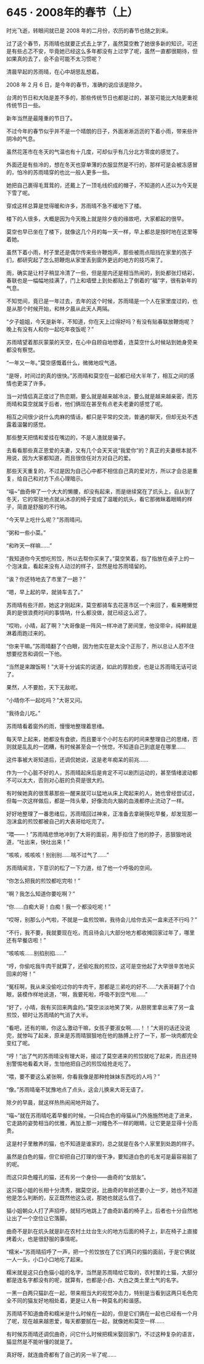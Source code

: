 <link rel="stylesheet" href="../styles/text.css"/>
<h1>645 · 2008年的春节（上）</h1>

时光飞逝，转眼间就已是 2008 年的二月份，农历的春节也随之到来。

过了这个春节，苏雨晴也就要正式去上学了，虽然莫空教了她很多新的知识，可还是有些忐忑不安，毕竟她已经这么多年都没有上过学了呢，虽然一直都很期待，但如果真的去了，会不会可能不太习惯呢？

清晨早起的苏雨晴，在心中胡思乱想着。

2008 年 2 月 6 日，是今年的春节，准确的说应该是除夕。

台湾的节日和大陆是差不多的，那些传统节日也都是过的，甚至可能比大陆更重视传统节日一些。

新年当然是最隆重的节日了。

不过今年的春节似乎并不是一个晴朗的日子，外面淅淅沥沥的下着小雨，带来些许阴冷的气息。

虽然花莲市在冬天的气温也有十几度，可却似乎有几分北方零度的感觉了。

外面还是有些冷的，想在冬天也穿单薄的衣服显然是不行的，那样可是会被冻感冒的，怕冷的苏雨晴穿的也比一般人更多一些。

她把自己裹得毛茸茸的，还戴上了一顶毛线织成的帽子，不知道的人还以为今天是下雪了呢。

穿成这样总算是觉得暖和许多，苏雨晴不急不缓地下了楼。

楼下的人很多，大概是因为今天晚上就是除夕夜的缘故吧，大家都起的很早。

莫空也早已坐在了楼下，就像这几个月的每一天一样，早上都总是按时地在这里等着她。

虽然下着小雨，村子里还是偶尔传来些许鞭炮声，那些被雨点阻挡在家里的孩子们，都研究起了怎么把鞭炮从家里丢到窗外更远的地方的技巧来了。

雨，确实是让村子稍显冷清了一些，但是屋内还是相当热闹的，到处都张灯结彩，春联也是一幅幅地挂满了，门上和墙壁上到处都贴上了倒着的“福”字，很有新年的气息。

不知觉间，竟已是一年过去，去年的这个时候，苏雨晴是一个人在家里度过的，也是从那个时候开始，和林夕晨从此天人两隔。

“夕子姐姐，今天是新年，不知道，你在天上过得好吗？有没有贴春联放鞭炮呢？晚上有没有人和你一起吃年夜饭呢？”

苏雨晴望着那灰蒙蒙的天空，在心中自顾自地想着，连莫空什么时候站到她身旁来都没有察觉。

“一年又一年。”莫空感慨着什么，微微地叹气道。

“是呀，时间过的真的很快。”苏雨晴和莫空在一起都已经大半年了，相互之间的感情也更深了许多。

当一对情侣真正度过了热恋期，要么就是越来越冷淡，要么就是越来越亲密，而苏雨晴和莫空就属于后者，他们俩现在甚至有点老夫老妻的感觉了呢。

相互之间很少说什么肉麻的情话，都只是平常的交流，普通的聊天，但却无处不透露着温馨的感觉。

那些整天把情和爱挂在嘴边的，不是人渣就是骗子。

去看看那些真正恩爱的夫妻，又有几个会天天说“我爱你”的？真正的夫妻根本就不用说，因为大家都知道，而且很信任对方对自己的爱。

那些天天重复的，不过是因为自己心中都不相信自己真的爱对方，所以才会总是重复，给自己和对方下点心理暗示。

“喵\~”曲奇伸了一个大大的懒腰，却没有起来，而是继续窝在了炕头上，自从到了冬天，它的常驻地点就从冰凉的椅子变成了温暖的炕头，看它那微眯着眼睛的样子，简直是舒服的不行呐。

“今天早上吃什么呢？”苏雨晴问。

“粥和一些小菜。”

“和昨天一样嘛……”

“我知道你今天想吃煎饺，所以去帮你买来了。”莫空笑着，指了指放在桌子上的一个泡沫盒，看起来没有人动过的样子，显然是给苏雨晴留的。

“诶？你还特地去了市里了一趟？”

“嗯，早上起的早，就骑车去了。”

苏雨晴有些汗颜，她这才刚起床，莫空都骑车去花莲市区一个来回了，看来睡懒觉真的是很浪费时间的事情呐，什么都没做，就已经这么迟了。

“哎哟，小晴，起了啊？”大哥像是一阵风一样冲进了房间里，他没带伞，纯粹就是淋着雨跑过来的。

“你来干嘛。”苏雨晴翻了个白眼，因为他实在是太没个正形了，所以总让人忍不住想要挖苦和调侃一下他。

“当然是来蹭饭啊！”大哥十分诚实的说道，如此的厚脸皮，也是让苏雨晴无话可说了。

果然，人不要脸，天下无敌呢。

“小晴你不一起吃吗？”大哥又问。

“我待会儿吃。”

苏雨晴看着窗外的雨，慢慢地整理着思绪。

每天早上起来，她都没有食欲，而且要半个小时左右的时间来整理自己的思绪，否则就是乱乱的一团糟，有时候甚至会一个恍惚，不知道自己到底是在哪里……

这件事被大哥知道后，还调侃她说，这是老年痴呆的前兆……

作为一个心脏不好的人，苏雨晴起床后是肯定不可以剧烈运动的，甚至情绪波动都不可以太大，否则对心脏的负荷是很大的。

有时候她真的很羡慕那些一醒来就可以猛地从床上爬起来的人，她也曾经尝试过，但每一次这样做后，都是一阵头晕，好像流向大脑的血液都停止流动了一样。

好好地整理了一番思绪后，苏雨晴回过神来，正准备去拿碗筷吃早餐，却发现那一泡沫盒的煎饺都被自己的大表哥给吃完了。

“喂——！”苏雨晴悲愤地冲到了大哥的面前，用手掐住了他的脖子，恶狠狠地说道，“吐出来，快吐出来！”

“咳咳，咳咳咳！别别别……喘不过气了……”

苏雨晴闻言，下意识的松了一下力道，给了他一个呼吸的空间。

“你怎么把我的煎饺都吃完啦！”

“啊？我怎么知道你要吃啊？”

“你……白痴大哥！白痴！我一个都没吃呢！”

“哎呀，别那么小气啦，不就是一盒煎饺嘛，我待会儿给你去买一盒来还不行吗？”

“不行，我不要，我就要现在吃，而且待会儿大部分地方都收摊回家过年了，哪里还有早餐店啦！”

“咳咳咳……别掐别掐……”

“哼，你偷吃我牛肉干就算了，还偷吃我的煎饺，这可是空他起了大早很辛苦地买回来的呀！”

“冤枉啊，我从来没偷吃过你的牛肉干，那都是三弟吃的好不……”大表哥翻了个白眼，装模作样地说道，“啊，我要死啦，呼吸不到空气啦……”

“好了，小晴，我有买回来两盒的。”莫空淡淡地笑了笑，从厨房里拿出来了另一盒煎饺，顿时让苏雨晴的气消了大半。

“看吧，还有的嘛，你这么激动干嘛，女孩子要淑女啊……！！”大哥的话还没说完，就惨叫了起来，原来是苏雨晴狠狠地在他的胳膊上拧了一下，那一块肉都完全变红了呢。

“哼！”出了气的苏雨晴没有理大哥，接过了莫空递来的煎饺就吃了起来，而且还特别警惕地看着大哥，生怕他把自己的煎饺给抢走吃了。

“喂，要不要这么紧张啊，你看我像是那种抢妹妹东西吃的人吗？”

“像。”苏雨晴毫不犹豫地点了点头，这会儿换来大哥无语了。

除夕的早晨，就这样热热闹闹地开始了。

“喵\~”就在苏雨晴吃着早餐的时候，一只纯白色的母猫从门外施施然地走了进来，它走路的姿势相当的优雅，再加上那一对瞳色不一样的眼睛，让它更是显得十分高贵。

这是村子里散养的猫，也不知道是谁家的，总之就是在各个人家里到处跑的样子。

虽然是白色的猫，但它却把自己打理的很干净，要知道白色的毛发可是最容易脏了的呢。

而这只异色瞳孔的猫，还有另一个身份——曲奇的“女朋友”。

这只猫小姐的长相十分清秀，据莫空说，比曲奇的年龄还要小上一岁，她也不知道他是怎么判断的，反正既然他这么说，那她也就这么信了。

猫小姐朝众人打了声招呼，就轻巧地跳上了曲奇趴着的椅子上，后者也十分自然地让出了一个空位让它落脚。

曲奇不是趴在炕头就是趴在农村土灶台生火的地方后面的椅子上，趴在椅子上直接烤着火，也是很舒服的事情呢。

“糯米\~”苏雨晴招呼了一声，把一个煎饺放在了它们两只的猫的面前，于是它俩就一人一头，小口小口地吃了起来。

糯米就是这只白色猫小姐的名字，当然是苏雨晴给它取的，农村里的土猫，大部分都是连名字都没有的呢，就算有，也都是小白、大白之类土里土气的名字。

一黑一白两只猫趴在一起，带来相当大的视觉冲击力，特别是当看到这两只毛色完全不同的猫友好地相处着，更是让人有一种莫名的和谐感。

苏雨晴不知道曲奇和糯米是什么时候在一起的，但是它们俩在一起也已经有一个月了呢，现在越来越恩爱，每天都要腻在一起，就像她和莫空一样……

有时候苏雨晴还调侃曲奇，问它什么时候把糯米娶回家门，不过这种复杂的语言，猫显然是不能听懂的就是了。

真好呀，就连曲奇都有了自己的另一半了呢……
